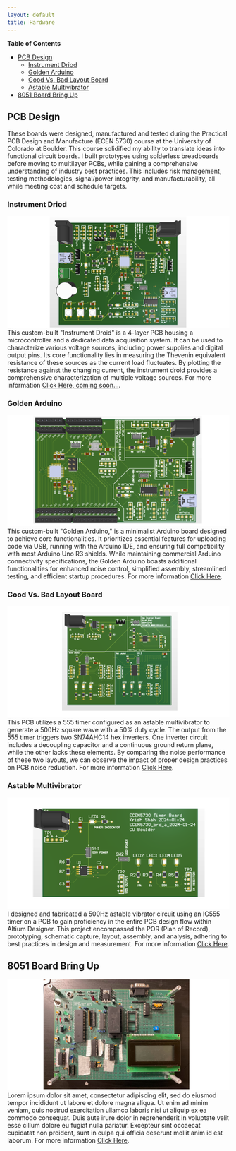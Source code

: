 ```yaml
---
layout: default
title: Hardware
---
```

**Table of Contents**
- [PCB Design](#pcb-design)
  - [Instrument Driod](#instrument-driod)
  - [Golden Arduino](#golden-arduino)
  - [Good Vs. Bad Layout Board](#good-vs-bad-layout-board)
  - [Astable Multivibrator](#astable-multivibrator)
- [8051 Board Bring Up](#8051-board-bring-up)

## PCB Design
These boards were designed, manufactured and tested during the Practical PCB Design and Manufacture (ECEN 5730) course at the University of Colorado at Boulder.
This course solidified my ability to translate ideas into functional circuit boards. I built prototypes using solderless breadboards before moving to multilayer PCBs, while gaining a comprehensive understanding of industry best practices. This includes risk management, testing methodologies, signal/power integrity, and manufacturability, all while meeting cost and schedule targets. 
### Instrument Driod
![placeholder](/public/img/instrument-driod.png)
 This custom-built "Instrument Droid" is a 4-layer PCB housing a microcontroller and a dedicated data acquisition system. It can be used to characterize various voltage sources, including power supplies and digital output pins. Its core functionality lies in measuring the Thevenin equivalent resistance of these sources as the current load fluctuates. By plotting the resistance against the changing current, the instrument droid provides a comprehensive characterization of multiple voltage sources. For more information [Click Here, coming soon...]().
### Golden Arduino
![placeholder](/public/img/golden-arduino.png)
This custom-built "Golden Arduino," is a minimalist Arduino board designed to achieve core functionalities. It prioritizes essential features for uploading code via USB, running with the Arduino IDE, and ensuring full compatibility with most Arduino Uno R3 shields. While maintaining commercial Arduino connectivity specifications, the Golden Arduino boasts additional functionalities for enhanced noise control, simplified assembly, streamlined testing, and efficient startup procedures. For more information [Click Here](https://drive.google.com/file/d/1v7sLqAxz2TlS9UWMopKReOcbZpwJAusF/view?usp=sharing).
### Good Vs. Bad Layout Board
![placeholder](/public/img/good-v-bad-layout.png)
This PCB utilizes a 555 timer configured as an astable multivibrator to generate a 500Hz square wave with a 50% duty cycle. The output from the 555 timer triggers two SN74AHC14 hex inverters.  One inverter circuit includes a decoupling capacitor and a continuous ground return plane, while the other lacks these elements. By comparing the noise performance of these two layouts, we can observe the impact of proper design practices on PCB noise reduction. For more information [Click Here](https://drive.google.com/file/d/1vAGqYxZ14JId2595QzpmzcQCqJsF_GSF/view?usp=sharing).
### Astable Multivibrator
![placeholder](/public/img/555-timer-board.png)
I designed and fabricated a 500Hz astable vibrator circuit using an IC555 timer on a PCB to gain proficiency in the entire PCB design flow within Altium Designer. This project encompassed the POR (Plan of Record), prototyping, schematic capture, layout, assembly, and analysis, adhering to best practices in design and measurement. For more information [Click Here](https://drive.google.com/file/d/1vAIDYN3dhmb6S0dchkq_F6QjW78ltwsj/view?usp=sharing).


## 8051 Board Bring Up
![placeholder](/public/img/8051-board-bringup.jpg)
Lorem ipsum dolor sit amet, consectetur adipiscing elit, sed do eiusmod tempor incididunt ut labore et dolore magna aliqua. Ut enim ad minim veniam, quis nostrud exercitation ullamco laboris nisi ut aliquip ex ea commodo consequat. Duis aute irure dolor in reprehenderit in voluptate velit esse cillum dolore eu fugiat nulla pariatur. Excepteur sint occaecat cupidatat non proident, sunt in culpa qui officia deserunt mollit anim id est laborum. For more information [Click Here](https://developer.mozilla.org/en-US/docs/Web/HTML/Element).




